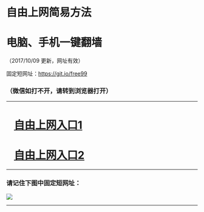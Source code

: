 ﻿# 自由上网简易方法

# 电脑、手机一键翻墙

（2017/10/09 更新，网址有效）

固定短网址：https://git.io/free99

### （微信如打不开，请转到浏览器打开）


***





# &nbsp;&nbsp; <a href="http://ft2996717621.fwq-tz-1001.info/fwqtz01.html?t=10090019417 " target="_blank">自由上网入口1</a>
# &nbsp;&nbsp; <a href="http://ft1486410598.fwq-tz-1002.info/fwqtz02.html?t=10090014331 " target="_blank">自由上网入口2</a>
***

### 请记住下图中固定短网址：

<img src="https://s3-us-west-2.amazonaws.com/fwq-1001/yjfq-20170905okok.png" /> 


***

